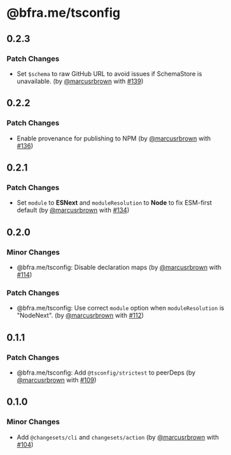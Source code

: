 # @bfra.me/tsconfig

## 0.2.3

### Patch Changes

- Set `$schema` to raw GitHub URL to avoid issues if SchemaStore is unavailable. (by [@marcusrbrown](https://github.com/marcusrbrown) with [#139](https://github.com/bfra-me/works/pull/139))

## 0.2.2

### Patch Changes

- Enable provenance for publishing to NPM (by [@marcusrbrown](https://github.com/marcusrbrown) with [#136](https://github.com/bfra-me/works/pull/136))

## 0.2.1

### Patch Changes

- Set `module` to **ESNext** and `moduleResolution` to **Node** to fix ESM-first default (by [@marcusrbrown](https://github.com/marcusrbrown) with [#134](https://github.com/bfra-me/works/pull/134))

## 0.2.0

### Minor Changes

- @bfra.me/tsconfig: Disable declaration maps (by [@marcusrbrown](https://github.com/marcusrbrown) with [#114](https://github.com/bfra-me/works/pull/114))

### Patch Changes

- @bfra.me/tsconfig: Use correct `module` option when `moduleResolution` is "NodeNext". (by [@marcusrbrown](https://github.com/marcusrbrown) with [#112](https://github.com/bfra-me/works/pull/112))

## 0.1.1

### Patch Changes

- @bfra.me/tsconfig: Add `@tsconfig/strictest` to peerDeps (by [@marcusrbrown](https://github.com/marcusrbrown) with [#109](https://github.com/bfra-me/works/pull/109))

## 0.1.0

### Minor Changes

- Add `@changesets/cli` and `changesets/action` (by [@marcusrbrown](https://github.com/marcusrbrown) with [#104](https://github.com/bfra-me/works/pull/104))
